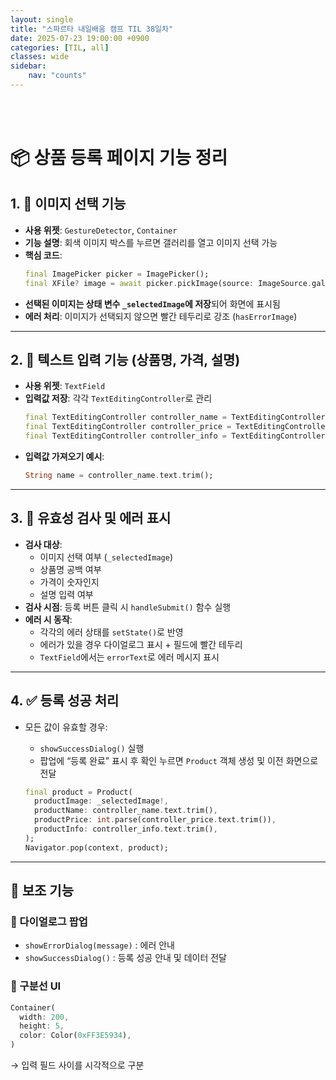 ```yaml
---
layout: single
title: "스파르타 내일배움 캠프 TIL 38일차"
date: 2025-07-23 19:00:00 +0900
categories: [TIL, all]
classes: wide
sidebar:
    nav: "counts"
---
```

<br><br>
# 📦 상품 등록 페이지 기능 정리

## 1. 📸 이미지 선택 기능
- **사용 위젯**: `GestureDetector`, `Container`
- **기능 설명**: 회색 이미지 박스를 누르면 갤러리를 열고 이미지 선택 가능
- **핵심 코드**:
  ```dart
  final ImagePicker picker = ImagePicker();
  final XFile? image = await picker.pickImage(source: ImageSource.gallery);
  ```
- **선택된 이미지는 상태 변수 `_selectedImage`에 저장**되어 화면에 표시됨
- **에러 처리**: 이미지가 선택되지 않으면 빨간 테두리로 강조 (`hasErrorImage`)

---

## 2. 📝 텍스트 입력 기능 (상품명, 가격, 설명)
- **사용 위젯**: `TextField`
- **입력값 저장**: 각각 `TextEditingController`로 관리
  ```dart
  final TextEditingController controller_name = TextEditingController();
  final TextEditingController controller_price = TextEditingController();
  final TextEditingController controller_info = TextEditingController();
  ```
- **입력값 가져오기 예시**:
  ```dart
  String name = controller_name.text.trim();
  ```

---

## 3. 🚫 유효성 검사 및 에러 표시
- **검사 대상**:
  - 이미지 선택 여부 (`_selectedImage`)
  - 상품명 공백 여부
  - 가격이 숫자인지
  - 설명 입력 여부
- **검사 시점**: 등록 버튼 클릭 시 `handleSubmit()` 함수 실행
- **에러 시 동작**:
  - 각각의 에러 상태를 `setState()`로 반영
  - 에러가 있을 경우 다이얼로그 표시 + 필드에 빨간 테두리
  - `TextField`에서는 `errorText`로 에러 메시지 표시

---

## 4. ✅ 등록 성공 처리
- 모든 값이 유효할 경우:
  - `showSuccessDialog()` 실행
  - 팝업에 “등록 완료” 표시 후 확인 누르면 `Product` 객체 생성 및 이전 화면으로 전달

  ```dart
  final product = Product(
    productImage: _selectedImage!,
    productName: controller_name.text.trim(),
    productPrice: int.parse(controller_price.text.trim()),
    productInfo: controller_info.text.trim(),
  );
  Navigator.pop(context, product);
  ```

---

## 🧩 보조 기능

### 🔹 다이얼로그 팝업
- `showErrorDialog(message)` : 에러 안내
- `showSuccessDialog()` : 등록 성공 안내 및 데이터 전달

### 🔹 구분선 UI
```dart
Container(
  width: 200,
  height: 5,
  color: Color(0xFF3E5934),
)
```
→ 입력 필드 사이를 시각적으로 구분
